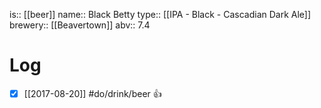 is:: [[beer]]
name:: Black Betty
type:: [[IPA - Black - Cascadian Dark Ale]]
brewery:: [[Beavertown]]
abv:: 7.4

# Log
- [x] [[2017-08-20]] #do/drink/beer 👍
